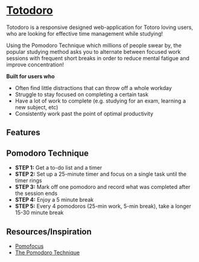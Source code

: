 # [Totodoro]()

Totodoro is a responsive designed web-application for Totoro loving users, who are looking for effective time management while studying!

Using the Pomodoro Technique which millions of people swear by, the popular studying method asks you to alternate between focused work sessions
with frequent short breaks in order to reduce mental fatigue and improve concentration!

**Built for users who**
* Often find little distractions that can throw off a whole workday
* Struggle to stay focused on completing a certain task
* Have a lot of work to complete (e.g. studying for an exam, learning a new subject, etc)
* Consistently work past the point of optimal productivity

## Features

## Pomodoro Technique

* **STEP 1:** Get a to-do list and a timer
* **STEP 2:** Set up a 25-minute timer and focus on a single task until the timer rings
* **STEP 3:** Mark off one pomodoro and record what was completed after the session ends
* **STEP 4:** Enjoy a 5 minute break
* **STEP 5:** Every 4 pomodoros (25-min work, 5-min break), take a longer 15-30 minute break

## Resources/Inspiration

* <a href="https://pomofocus.io/" target="_blank">Pomofocus</a>
* <a href="https://todoist.com/productivity-methods/pomodoro-technique" target="_blank">The Pomodoro Technique</a>
